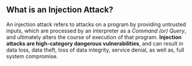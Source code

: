 ## What is an Injection Attack?

An injection attack refers to attacks on a program by providing untrusted inputs, which are processed by an interpreter as a *Command (or) Query*, and ultimately alters the course of execution of that program. **Injection attacks are high-category dangerous vulnerabilities**, and can result in data loss, data theft, loss of data integrity, service denial, as well as, full system compromise.

